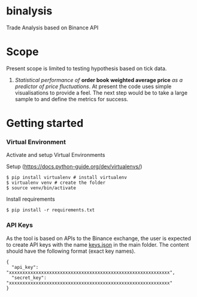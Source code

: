 # binalysis
Trade Analysis based on Binance API

# Scope 
Present scope is limited to testing hypothesis based on tick data. 

1. <i>Statistical performance of <b></i>order book weighted average price</b> <i>as a 
predictor of price fluctuations</i>. At present the code uses simple 
visualisations to provide a feel. The next step would be to take a large sample to 
and define the metrics for success.


# Getting started

### Virtual Environment
Activate and setup Virtual Environments

Setup (https://docs.python-guide.org/dev/virtualenvs/)
```
$ pip install virtualenv # install virtualenv
$ virtualenv venv # create the folder 
$ source venv/bin/activate
```

Install requirements

```
$ pip install -r requirements.txt
```

### API Keys

As the tool is based on APIs to the Binance exchange, the user is expected to create 
API keys with the name <u>keys.json</u> in the main folder. The content should have 
the following format (exact key names).
```
{
  "api_key": "xxxxxxxxxxxxxxxxxxxxxxxxxxxxxxxxxxxxxxxxxxxxxxxxxxxxxxxxxxxx",
  "secret_key": "xxxxxxxxxxxxxxxxxxxxxxxxxxxxxxxxxxxxxxxxxxxxxxxxxxxxxxxxxxxx"
}
```

